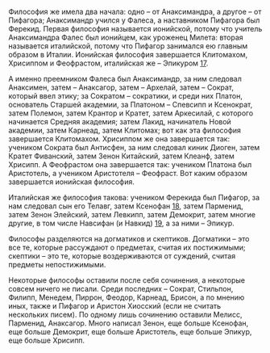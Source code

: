 Философия же имела два начала: одно – от Анаксимандра, а другое – от Пифагора; Анаксимандр учился у Фалеса, а наставником Пифагора был Ферекид. Первая философия называется ионийской, потому что учитель Анаксимандра Фалес был ионийцем, как уроженец Милета: вторая называется италийской, потому что Пифагор занимался ею главным образом в Италии. Ионийская философия завершается Клитомахом, Хрисиппом и Феофрастом, италийская же – Эпикуром [17](http://www.psylib.ukrweb.net/books/diogenl/refer.htm#s1-17).

А именно преемником Фалеса был Анаксимандр, за ним следовал Анаксимен, затем – Анаксагор, затем – Архелай, затем – Сократ, который ввел этику; за Сократом – сократики, и среди них Платон, основатель Старшей академии, за Платоном – Спевсипп и Ксенократ, затем Полемон, затем Крантор и Кратет, затем Аркесилай, с которого начинается Средняя академия; затем Лакид, начинатель Новой академии, затем Карнеад, затем Клитомах; вот как эта философия завершается Клитомахом. Хрисиппом же она завершается так: учеником Сократа был Антисфен, за ним следовал киник Диоген, затем Кратет Фиванский, затем Зенон Китайский, затем Клеанф, затем Хрисипп. А Феофрастом она завершается так: учеником Платона был Аристотель, а учеником Аристотеля – Феофраст. Вот каким образом завершается ионийская философия.

Италийская же философия такова: учеником Ферекида был Пифагор, за нам следовал сын его Телавг, затем Ксенофан [18](http://www.psylib.ukrweb.net/books/diogenl/refer.htm#s1-18), затем Парменид, затем Зенон Элейский, затем Левкипп, затем Демокрит, затем многие другие, в том числе Навсифан (и Навкид) [19](http://www.psylib.ukrweb.net/books/diogenl/refer.htm#s1-19), а за ними – Эпикур.

Философы разделяются на догматиков и скептиков. Догматики – это все те, которые рассуждают о предметах, считая их постижимыми; скептики – это те, которые воздерживаются от суждений, считая предметы непостижимыми.

Некоторые философы оставили после себя сочинения, а некоторые совсем ничего не писали. Среди последних – Сократ, Стильпон, Филипп, Менедем, Пиррон, Феодор, Карнеад, Брисон, а по мнению иных, также и Пифагор и Аристон Хиосский (если не считать нескольких писем). По одному лишь сочинению оставили Мелисс, Парменид, Анаксагор. Много написал Зенон, еще больше Ксенофан, еще больше Демокрит, еще больше Аристотель, еще больше Эпикур, еще больше Хрисипп.